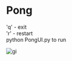 # Pong
'q'  -   exit\
'r'  -   restart\
python PongUI.py to run

![gi](https://github.com/CrRaul/Pong/blob/master/gi.gif)

